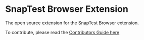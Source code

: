 SnapTest Browser Extension
=============

The open source extension for the SnapTest Browser extension.

To contribute, please read the [Contributors Guide here](CONTRIBUTING.md) 